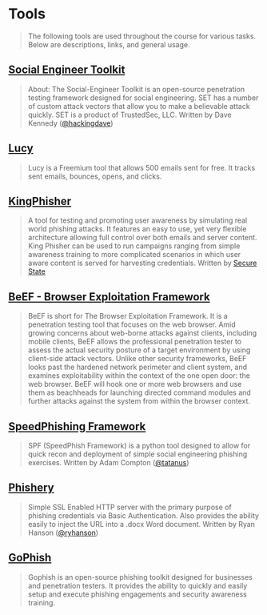 # Tools
> The following tools are used throughout the course for various tasks. Below are descriptions, links, and general usage.

## [Social Engineer Toolkit](https://github.com/trustedsec/social-engineer-toolkit)
> About: The Social-Engineer Toolkit is an open-source penetration testing framework designed for social engineering. SET has a number of custom attack vectors that allow you to make a believable attack quickly. SET is a product of TrustedSec, LLC.
> Written by Dave Kennedy ([@hackingdave](https://twitter.com/hackingdave))

## [Lucy](https://www.lucysecurity.com/en/)
> Lucy is a Freemium tool that allows 500 emails sent for free. It tracks sent emails, bounces, opens, and clicks.

## [KingPhisher](https://github.com/securestate/king-phisher)
> A tool for testing and promoting user awareness by simulating real world phishing attacks. It features an easy to use, yet very flexible architecture allowing full control over both emails and server content. King Phisher can be used to run campaigns ranging from simple awareness training to more complicated scenarios in which user aware content is served for harvesting credentials.
> Written by [Secure State](https://www.securestate.com/)

## [BeEF - Browser Exploitation Framework](http://beefproject.com/)
> BeEF is short for The Browser Exploitation Framework. It is a penetration testing tool that focuses on the web browser.
> Amid growing concerns about web-borne attacks against clients, including mobile clients, BeEF allows the professional penetration tester to assess the actual security posture of a target environment by using client-side attack vectors. Unlike other security frameworks, BeEF looks past the hardened network perimeter and client system, and examines exploitability within the context of the one open door: the web browser. BeEF will hook one or more web browsers and use them as beachheads for launching directed command modules and further attacks against the system from within the browser context.

## [SpeedPhishing Framework](https://github.com/tatanus/SPF)
> SPF (SpeedPhish Framework) is a python tool designed to allow for quick recon and deployment of simple social engineering phishing exercises.
> Written by Adam Compton ([@tatanus](https://twitter.com/tatanus))

## [Phishery](https://github.com/ryhanson/phishery)
> Simple SSL Enabled HTTP server with the primary purpose of phishing credentials via Basic Authentication. Also provides the ability easily to inject the URL into a .docx Word document.
> Written by Ryan Hanson ([@ryhanson](https://twitter.com/ryhanson))

## [GoPhish](https://getgophish.com/)
> Gophish is an open-source phishing toolkit designed for businesses and penetration testers. It provides the ability to quickly and easily setup and execute phishing engagements and security awareness training.
